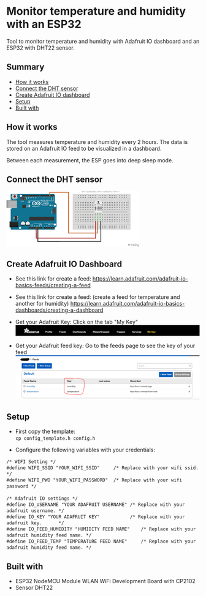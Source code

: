 # Monitor temperature and humidity with an ESP32
Tool to monitor temperature and humidity with Adafruit IO dashboard and an ESP32 with DHT22 sensor.

## Summary
 - [How it works](#How-it-works)
 - [Connect the DHT sensor](#Connect-the-DHT-sensor)
 - [Create Adafruit IO dashboard](#Create-Adafruit-IO-Dashboard)
 - [Setup](#Setup)
 - [Built with](#Built-with)


## How it works

The tool measures temperature and humidity every 2 hours.
The data is stored on an Adafruit IO feed to be visualized in a dashboard. 

Between each measurement, the ESP goes into deep sleep mode.  

## Connect the DHT sensor

![image](static/img/dht.png)

## Create Adafruit IO Dashboard

* See this link for create a feed: 
https://learn.adafruit.com/adafruit-io-basics-feeds/creating-a-feed

* See this link for create a feed: (create a feed for temperature and another for humidity)
https://learn.adafruit.com/adafruit-io-basics-dashboards/creating-a-dashboard

* Get your Adafruit Key:
Click on the tab "My Key"
![image](static/img/adafruit_key.png)

* Get your Adafruit feed key:
Go to the feeds page to see the key of your feed
![image](static/img/adafruit_feed_key.png)


## Setup 


* First copy the template:  
`cp config_template.h config.h`

* Configure the following variables with your credentials:  
```
/* WIFI Setting */
#define WIFI_SSID "YOUR_WIFI_SSID"     /* Replace with your wifi ssid. */
#define WIFI_PWD "YOUR_WIFI_PASSWORD"  /* Replace with your wifi password */

/* Adafruit IO settings */
#define IO_USERNAME "YOUR ADAFRUIT USERNAME" /* Replace with your adafruit username. */
#define IO_KEY "YOUR ADAFRUIT KEY"           /* Replace with your adafruit key.      */
#define IO_FEED_HUMIDITY "HUMIDITY FEED NAME"    /* Replace with your adafruit humidity feed name. */
#define IO_FEED_TEMP "TEMPERATURE FEED NAME"     /* Replace with your adafruit humidity feed name. */
```

## Built with

* ESP32 NodeMCU Module WLAN WiFi Development Board with CP2102 
* Sensor DHT22
